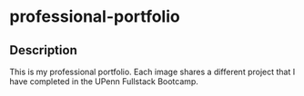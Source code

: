 # professional-portfolio

## Description
This is my professional portfolio. Each image shares a different project that I have completed in the UPenn Fullstack Bootcamp. 